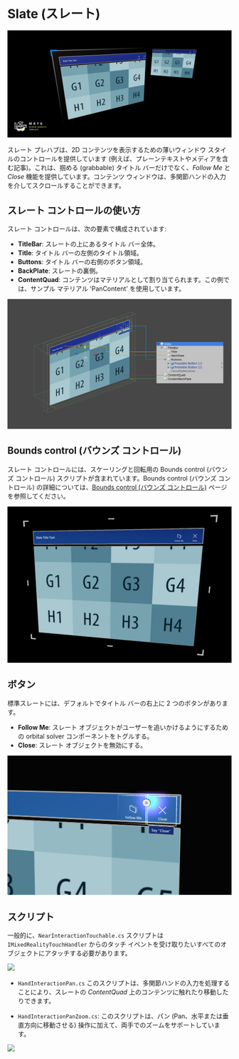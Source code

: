 # Slate (スレート)

![Slate](../Documentation/Images/Slate/MRTK_Slate_Main.png)

スレート プレハブは、2D コンテンツを表示するための薄いウィンドウ スタイルのコントロールを提供しています (例えば、プレーンテキストやメディアを含む記事)。これは、掴める (grabbable) タイトル バーだけでなく、*Follow Me* と *Close* 機能を提供しています。コンテンツ ウィンドウは、多関節ハンドの入力を介してスクロールすることができます。

## スレート コントロールの使い方
スレート コントロールは、次の要素で構成されています:

* **TitleBar**: スレートの上にあるタイトル バー全体。
* **Title**: タイトル バーの左側のタイトル領域。
* **Buttons**: タイトル バーの右側のボタン領域。
* **BackPlate**: スレートの裏側。
* **ContentQuad**: コンテンツはマテリアルとして割り当てられます。この例では、サンプル マテリアル 'PanContent' を使用しています。

<img src="../Documentation/Images/Slate/MRTK_SlateStructure.jpg" width="650">

## Bounds control (バウンズ コントロール)
スレート コントロールには、スケーリングと回転用の Bounds control (バウンズ コントロール) スクリプトが含まれています。Bounds control (バウンズ コントロール) の詳細については、[Bounds control (バウンズ コントロール)](README_BoundsControl.md) ページを参照してください。

<img src="../Documentation/Images/Slate/MRTK_Slate_BB.jpg" width="650">

## ボタン
標準スレートには、デフォルトでタイトル バーの右上に 2 つのボタンがあります。

* **Follow Me**: スレート オブジェクトがユーザーを追いかけるようにするための orbital solver コンポーネントをトグルする。
* **Close**: スレート オブジェクトを無効にする。

<img src="../Documentation/Images/Slate/MRTK_Slate_Buttons.jpg" width="650">

## スクリプト
一般的に、`NearInteractionTouchable.cs` スクリプトは `IMixedRealityTouchHandler` からのタッチ イベントを受け取りたいすべてのオブジェクトにアタッチする必要があります。

<img src="../Documentation/Images/Slate/MRTK_Slate_Scripts.png">

* `HandInteractionPan.cs` このスクリプトは、多関節ハンドの入力を処理することにより、スレートの *ContentQuad* 上のコンテンツに触れたり移動したりできます。

* `HandInteractionPanZoom.cs`: このスクリプトは、パン (Pan、水平または垂直方向に移動させる) 操作に加えて、両手でのズームをサポートしています。

<img src="../Documentation/Images/Slate/MRTK_Slate_PanZoom.png" width="500">
